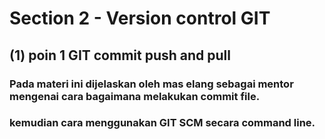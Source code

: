 # Section 2 - Version control GIT

## (1) poin 1 GIT commit push and pull
### Pada materi ini dijelaskan oleh mas elang sebagai mentor mengenai cara bagaimana melakukan commit file.
### kemudian cara menggunakan GIT SCM secara command line.

